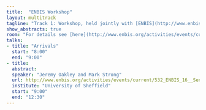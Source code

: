 ```yaml
---
title:  "ENBIS Workshop"
layout: multitrack
tagline: "Track 1: Workshop, held jointly with [ENBIS](http://www.enbis.org/activities/events/current/424_ENBIS_16_in_Sheffield/?_ts=1&_ts=1)"
show_abstracts: true
room: "For details see [here](http://www.enbis.org/activities/events/current/532_ENBIS_16__Sensitivity_Analysis_for_Computer_Models/?_ts=166872&_ts=166872)"
talks:
- title: "Arrivals"
  start: "8:00"
  end: "9:00"
- title:
  abstract:
  speaker: "Jeremy Oakley and Mark Strong"
  url: http://www.enbis.org/activities/events/current/532_ENBIS_16__Sensitivity_Analysis_for_Computer_Models/?_ts=166872&_ts=166872
  institute: "University of Sheffield"
  start: "9:00"
  end: "12:30"
---
```

